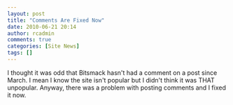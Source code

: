 ```yaml
---
layout: post
title: "Comments Are Fixed Now"
date: 2010-06-21 20:14
author: rcadmin
comments: true
categories: [Site News]
tags: []
---
```

I thought it was odd that Bitsmack hasn't had a comment on a post since March. I mean I know the site isn't popular but I didn't think it was THAT unpopular. Anyway, there was a problem with posting comments and I fixed it now. 
